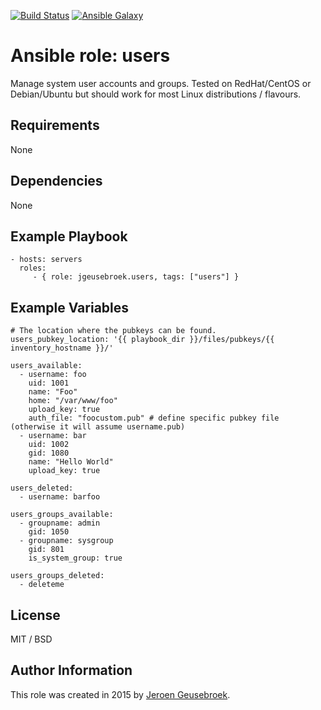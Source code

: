 [![Build Status](https://travis-ci.org/jgeusebroek/ansible-role-users.svg?branch=master)](https://travis-ci.org/jgeusebroek/ansible-role-users)
[![Ansible Galaxy](https://img.shields.io/badge/ansible--galaxy-jgeusebroek.users-blue.svg)](https://galaxy.ansible.com/jgeusebroek/users)

# Ansible role: users

Manage system user accounts and groups. Tested on RedHat/CentOS or Debian/Ubuntu but should work for most Linux distributions / flavours.

## Requirements

None

## Dependencies

None

## Example Playbook

    - hosts: servers
      roles:
         - { role: jgeusebroek.users, tags: ["users"] }

## Example Variables
	# The location where the pubkeys can be found.
	users_pubkey_location: '{{ playbook_dir }}/files/pubkeys/{{ inventory_hostname }}/'

    users_available:
      - username: foo
        uid: 1001
        name: "Foo"
        home: "/var/www/foo"
        upload_key: true
        auth_file: "foocustom.pub" # define specific pubkey file (otherwise it will assume username.pub)
      - username: bar
        uid: 1002
        gid: 1080
        name: "Hello World"
        upload_key: true

    users_deleted:
      - username: barfoo

    users_groups_available:
      - groupname: admin
        gid: 1050
      - groupname: sysgroup
        gid: 801
        is_system_group: true

    users_groups_deleted:
      - deleteme

## License

MIT / BSD

## Author Information

This role was created in 2015 by [Jeroen Geusebroek](https://jeroengeusebroek.nl/).
